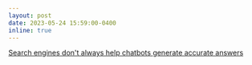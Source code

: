 ```yaml
---
layout: post
date: 2023-05-24 15:59:00-0400
inline: true
---
```


[Search engines don't always help chatbots generate accurate answers](https://www.theregister.com/2023/06/07/search_engines_make_chatbots_inaccurate)